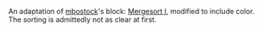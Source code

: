 An adaptation of <a href='http://bl.ocks.org/mbostock/'>mbostock</a>'s block: <a href='http://bl.ocks.org/mbostock/39566aca95eb03ddd526'>Mergesort I</a>, modified to include color. The sorting is admittedly not as clear at first.